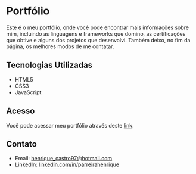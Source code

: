 # Portfólio

Este é o meu portfólio, onde você pode encontrar mais informações sobre mim, incluindo as linguagens e frameworks que domino, as certificações que obtive e alguns dos projetos que desenvolvi. Também deixo, no fim da página, os melhores modos de me contatar.

## Tecnologias Utilizadas

- HTML5
- CSS3
- JavaScript

## Acesso

Você pode acessar meu portfólio através deste [link](https://parreirahenrique.github.io/portfolio/).

## Contato

- Email: [henrique_castro97@hotmail.com](mailto:henrique_castro97@hotmail.com)
- LinkedIn: [linkedin.com/in/parreirahenrique](linkedin.com/in/parreirahenrique)
